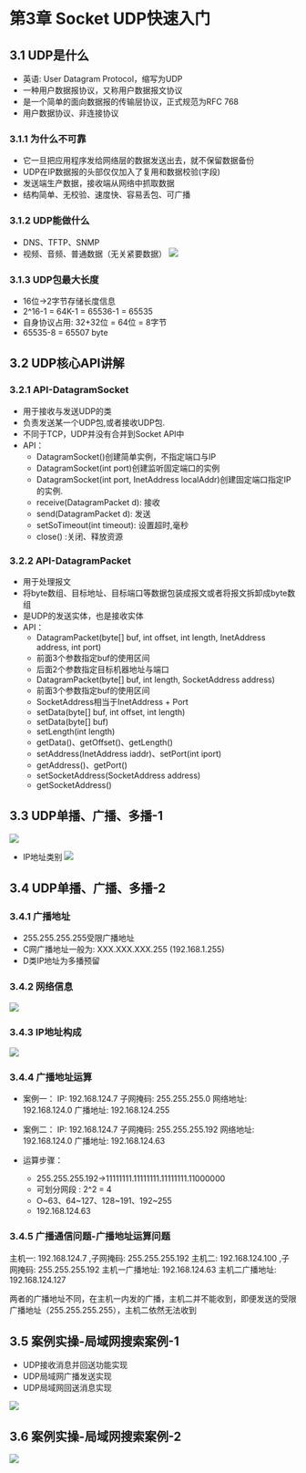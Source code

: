 # 第3章 Socket UDP快速入门
## 3.1 UDP是什么
* 英语: User Datagram Protocol，缩写为UDP
* 一种用户数据报协议，又称用户数据报文协议
* 是一个简单的面向数据报的传输层协议，正式规范为RFC 768 
* 用户数据协议、非连接协议

### 3.1.1 为什么不可靠
* 它一旦把应用程序发给网络层的数据发送出去，就不保留数据备份
* UDP在IP数据报的头部仅仅加入了复用和数据校验(字段)
* 发送端生产数据，接收端从网络中抓取数据
* 结构简单、无校验、速度快、容易丢包、可广播

### 3.1.2 UDP能做什么
* DNS、TFTP、SNMP
* 视频、音频、普通数据（无关紧要数据）
![](https://raw.githubusercontent.com/Mr-lidajun/Programming-Notes/master/Java/Socket网络编程进阶与实战/img/030101.png)

### 3.1.3 UDP包最大长度
* 16位->2字节存储长度信息
* 2^16-1 = 64K-1 = 65536-1 = 65535
* 自身协议占用: 32+32位 = 64位 = 8字节
* 65535-8 = 65507 byte

## 3.2 UDP核心API讲解
### 3.2.1 API-DatagramSocket
* 用于接收与发送UDP的类
* 负责发送某一个UDP包,或者接收UDP包.
* 不同于TCP，UDP并没有合并到Socket API中
* API：
    * DatagramSocket()创建简单实例，不指定端口与IP
    * DatagramSocket(int port)创建监听固定端口的实例
    * DatagramSocket(int port, InetAddress localAddr)创建固定端口指定IP的实例.
    * receive(DatagramPacket d): 接收
    * send(DatagramPacket d): 发送
    * setSoTimeout(int timeout): 设置超时,毫秒
    * close() :关闭、释放资源

### 3.2.2 API-DatagramPacket
* 用于处理报文
* 将byte数组、目标地址、目标端口等数据包装成报文或者将报文拆卸成byte数组
* 是UDP的发送实体，也是接收实体
* API：
    * DatagramPacket(byte[] buf, int offset, int length, InetAddress address, int port)
    * 前面3个参数指定buf的使用区间
    * 后面2个参数指定目标机器地址与端口
    * DatagramPacket(byte[] buf, int length, SocketAddress address)
    * 前面3个参数指定buf的使用区间
    * SocketAddress相当于InetAddress + Port
    * setData(byte[] buf, int offset, int length)
    * setData(byte[] buf)
    * setLength(int length)
    * getData()、getOffset()、getLength()
    * setAddress(InetAddress iaddr)、setPort(int iport)
    * getAddress()、getPort()
    * setSocketAddress(SocketAddress address)
    * getSocketAddress()

## 3.3 UDP单播、广播、多播-1
![](https://raw.githubusercontent.com/Mr-lidajun/Programming-Notes/master/Java/Socket网络编程进阶与实战/img/030301.png)

* IP地址类别
![](https://raw.githubusercontent.com/Mr-lidajun/Programming-Notes/master/Java/Socket网络编程进阶与实战/img/030302.png)

## 3.4 UDP单播、广播、多播-2
### 3.4.1 广播地址
* 255.255.255.255受限广播地址
* C网广播地址一般为: XXX.XXX.XXX.255 (192.168.1.255)
* D类IP地址为多播预留

### 3.4.2 网络信息
![](https://raw.githubusercontent.com/Mr-lidajun/Programming-Notes/master/Java/Socket网络编程进阶与实战/img/030401.png)

### 3.4.3 IP地址构成
![](https://raw.githubusercontent.com/Mr-lidajun/Programming-Notes/master/Java/Socket网络编程进阶与实战/img/030402.png)

### 3.4.4 广播地址运算
* 案例一：
IP: 192.168.124.7
子网掩码: 255.255.255.0
网络地址: 192.168.124.0
广播地址: 192.168.124.255

* 案例二：
IP: 192.168.124.7
子网掩码: 255.255.255.192
网络地址: 192.168.124.0
广播地址: 192.168.124.63

* 运算步骤：
    * 255.255.255.192->11111111.11111111.11111111.11000000
    * 可划分网段 : 2^2 = 4
    * O~63、64~127、128~191、192~255
    * 192.168.124.63

### 3.4.5 广播通信问题-广播地址运算问题
主机一: 192.168.124.7 ,子网掩码: 255.255.255.192
主机二: 192.168.124.100 ,子网掩码: 255.255.255.192
主机一广播地址: 192.168.124.63
主机二广播地址: 192.168.124.127

两者的广播地址不同，在主机一内发的广播，主机二并不能收到，即便发送的受限广播地址（255.255.255.255），主机二依然无法收到

## 3.5 案例实操-局域网搜索案例-1
* UDP接收消息并回送功能实现
* UDP局域网广播发送实现
* UDP局域网回送消息实现
 
![](https://raw.githubusercontent.com/Mr-lidajun/Programming-Notes/master/Java/Socket网络编程进阶与实战/img/030501.png)

## 3.6 案例实操-局域网搜索案例-2
![](https://raw.githubusercontent.com/Mr-lidajun/Programming-Notes/master/Java/Socket网络编程进阶与实战/img/030601.png)